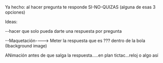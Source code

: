 

Ya hecho:  al hacer pregunta te responde SI-NO-QUIZAS (alguna de esas 3 opciones)






Ideas: 

--hacer que solo pueda darte una respuesta por pregunta


--Maquetación----> Meter la respuesta que es ???       dentro de la bola (Ibackground image) 


ANimación antes de que salga la respuesta.....en plan tictac...reloj o algo así


